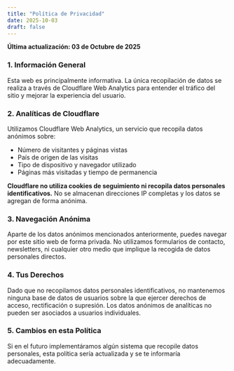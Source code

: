 ```yaml
---
title: "Política de Privacidad"
date: 2025-10-03
draft: false
---
```


**Última actualización: 03 de Octubre de 2025**

### 1. Información General

Esta web es principalmente informativa. La única recopilación de datos se realiza a través de Cloudflare Web Analytics para entender el tráfico del sitio y mejorar la experiencia del usuario.

### 2. Analíticas de Cloudflare

Utilizamos Cloudflare Web Analytics, un servicio que recopila datos anónimos sobre:
- Número de visitantes y páginas vistas
- País de origen de las visitas
- Tipo de dispositivo y navegador utilizado
- Páginas más visitadas y tiempo de permanencia

**Cloudflare no utiliza cookies de seguimiento ni recopila datos personales identificativos.** No se almacenan direcciones IP completas y los datos se agregan de forma anónima.

### 3. Navegación Anónima

Aparte de los datos anónimos mencionados anteriormente, puedes navegar por este sitio web de forma privada. No utilizamos formularios de contacto, newsletters, ni cualquier otro medio que implique la recogida de datos personales directos.

### 4. Tus Derechos

Dado que no recopilamos datos personales identificativos, no mantenemos ninguna base de datos de usuarios sobre la que ejercer derechos de acceso, rectificación o supresión. Los datos anónimos de analíticas no pueden ser asociados a usuarios individuales.

### 5. Cambios en esta Política

Si en el futuro implementáramos algún sistema que recopile datos personales, esta política sería actualizada y se te informaría adecuadamente.